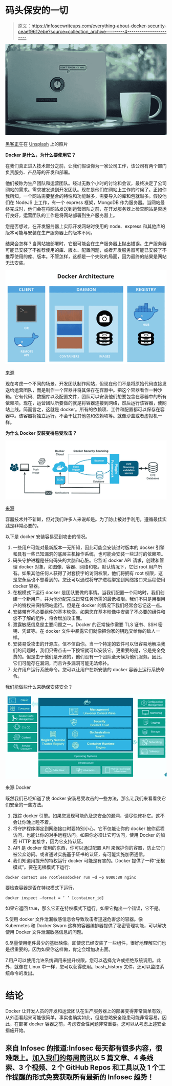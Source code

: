 # 码头保安的一切

> 原文：<https://infosecwriteups.com/everything-about-docker-security-ceaef9612ebe?source=collection_archive---------4----------------------->

![](img/58b3425648867204ce8ce261b4ff0feb.png)

[黑客正午](https://unsplash.com/@hackernoon?utm_source=unsplash&utm_medium=referral&utm_content=creditCopyText)在 [Unsplash](https://unsplash.com/?utm_source=unsplash&utm_medium=referral&utm_content=creditCopyText) 上的照片

**Docker 是什么，为什么要使用它？**

在我们真正进入技术部分之前，让我们假设你为一家公司工作，该公司有两个部门负责服务、产品等的开发和部署。

他们被称为生产团队和运营团队。经过无数个小时的讨论和会议，最终决定了公司网站的需求。需求被发送到开发团队。现在是他们在网站上工作的时候了。正如你我所知，一个网站需要整合的特性和功能越多，需要导入的库和包就越多。假设他们在 NodeJS 上工作，有一个 express 框架，MongoDB 作为服务器。当网站最终完成时，他们会在将网站发送到运营团队之前，在开发服务器上检查网站是否运行良好，运营团队的工作是将网站部署到生产服务器上。

您是否想过，在开发服务器上实际开发网站时使用的 node、express 和其他库的版本可能与安装在生产服务器上的版本不同。

结果会怎样？当网站被部署时，它很可能会在生产服务器上抛出错误。生产服务器可能已安装了不推荐使用的库、版本、配置问题，或者开发服务器可能已安装了不推荐使用的库、版本。不管怎样，这都是一个失败的局面，因为最终的结果是网站无法安装。

![](img/bd9bd8512c46e5f79a86171c0e5e6ab5.png)

[来源](https://jfrog.com/knowledge-base/the-basics-a-beginners-guide-to-docker/)

现在考虑一个不同的场景。开发团队制作网站，但现在他们不是将原始代码直接发送给运营团队，而是制作一个容器并将其保存在容器中。把这个容器看作一种沙箱。它有代码、数据库以及配置文件，团队可以安装他们想要包含在容器中的所有依赖项。现在，运营团队所要做的就是将容器连接到网络，然后运行该容器，使网站上线。简而言之，这就是 docker。所有的依赖项、工件和配置都可以保存在容器中。该容器将独立运行，不会干扰其他包和依赖项等。就像沙盒或者虚拟机一样。

**为什么 Docker 安装变得易受攻击？**

![](img/5607e45ef4ecb427ab3da2a63f7803df.png)

[来源](https://www.docker.com/blog/docker-security-scanning/)

容器技术并不新鲜，但对我们许多人来说却是。为了防止被对手利用，遵循最佳实践是非常必要的。

以下是 docker 安装容易受到攻击的情况。

1.  一些用户可能对最新版本一无所知，因此可能会安装过时版本的 docker 引擎和具有一些已知漏洞的底层主机操作系统，也可能会安装一些过时的依赖项..
2.  码头守护进程是任何码头的大脑和心脏。它监听 docker API 请求，创建和管理 docker 对象，如图像、容器、网络和卷。默认情况下，它归 root 用户所有。如果其他任何人获得了对套接字的访问权限，他们将拥有 root 权限，这是您永远也不想看到的。您还可以通过将守护进程绑定到网络接口来远程使用 docker 容器。
3.  在根模式下运行 docker 是团队要做的事情。当我们配置一个网站时，我们创建一个新用户，并为他分配完成日常任务所需的最低权限。我们不只是用根用户的特权来保持网站运行。但是在 docker 的情况下我们经常会忘记这一点。
4.  安装带有不必要组件的基本映像。如果您在基本映像中安装了不必要的组件和您不了解的组件，将会增加攻击面。
5.  泄露敏感信息是主要问题之一。Docker 的正常操作需要 TLS 证书、SSH 密钥、凭证等。在 docker 文件中暴露它们就像把你家的钥匙交给你的敌人一样。
6.  安装易受攻击的开源库。信不信由你。当一个特定的软件可以很容易地解决我们的问题时，我们只需点击一下按钮就可以安装它。更重要的是，它是完全免费的。但是由于他们是开源的，他们没有一个团队全天候为他们服务。因此，它们可能存在漏洞，而且许多漏洞可能无法修补。
7.  允许用户运行系统命令。您可以让用户在新安装的 docker 容器上运行系统命令。

我们能做些什么来确保安装安全？

![](img/6541ebc5b31309551a4512527ea0acd6.png)

来源:Docker

既然我们已经知道了使 docker 安装易受攻击的一些方法，那么让我们来看看使它们安全的一些方法。

1.  跟踪 docker 引擎。如果您发现可能危及您安全的漏洞，请尽快修补它。这不会让你晚上睡不着。
2.  将守护程序绑定到网络接口时要特别小心。它不仅能让你的 docker 被你远程访问，也能让你的对手远程访问。如果你必须让它可访问，使用 Docker 的加密 HTTP 套接字，因为它支持认证。
3.  API 是 docker 使用的东西，你可以通过配置 API 来保护你的容器，防止它们被公众访问。或者通过实施基于证书的认证，有可能实施加密通信。
4.  我们知道用提升的特权运行 docker 可能是有害的。Docker 提供了一种“无根模式”。要在无根模式下运行:

```
docker context use rootlessdocker run –d –p 8080:80 nginx
```

要检查容器是否在特权模式下运行，

```
docker inspect –format = ‘ ‘ [container_id]
```

如果它返回 true，那么它正在特权模式下运行。如果它抛出一个错误，它不是。

5.使用 docker 文件泄漏敏感信息会导致攻击者迅速危害您的容器。像 Kubernetes 和 Docker Swarn 这样的容器编排器提供了秘密管理功能，可以解决使用 Docker 文件泄漏敏感信息的问题。

6.尽量使用组件最少的基础映像。即使您已经安装了一些组件，很好地理解它们也是很重要的。因为如果你这样做，肯定会增加攻击面。

7.用户可以使用允许系统调用来提升权限。您可以选择允许或拒绝系统调用。此外，就像在 Linux 中一样，您可以获得使用。bash_history 文件，还可以监控系统命令的发出。

# 结论

Docker 让开发人员的开发和运营团队在生产服务器上的部署变得非常简单有效。从外面看起来可能很简单，事实也确实如此，但是忽略安全隐患可能非常容易。因此，在部署 docker 容器之前，考虑安全性问题非常重要。您可以从考虑上述安全措施开始。

## 来自 Infosec 的报道:Infosec 每天都有很多内容，很难跟上。[加入我们的每周简讯](https://weekly.infosecwriteups.com/)以 5 篇文章、4 条线索、3 个视频、2 个 GitHub Repos 和工具以及 1 个工作提醒的形式免费获取所有最新的 Infosec 趋势！